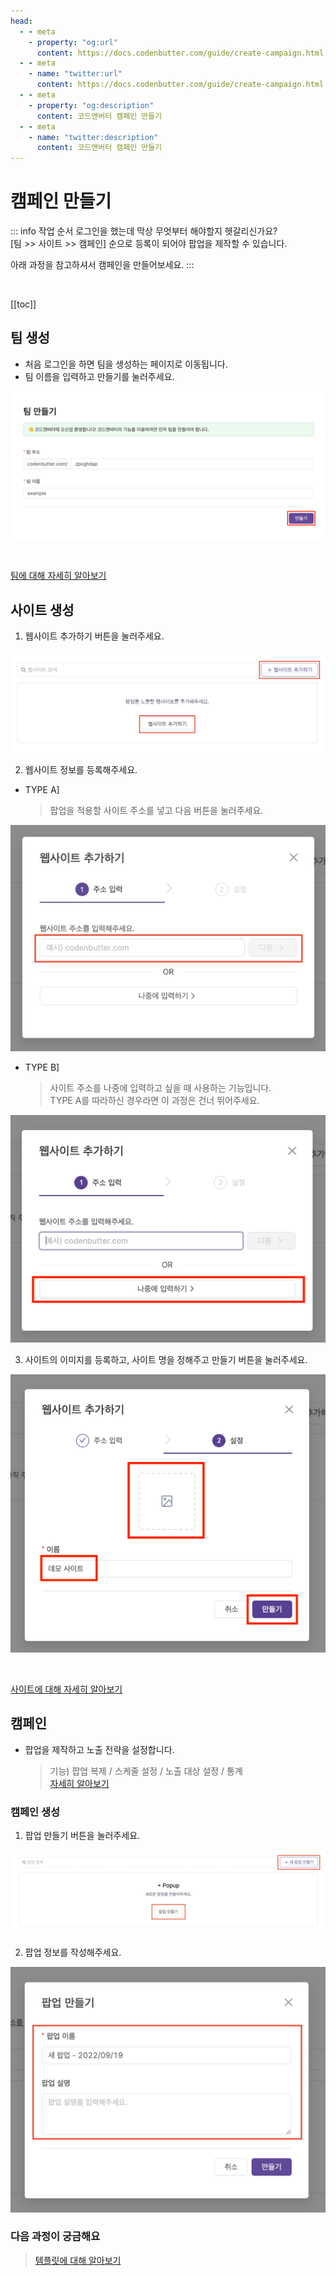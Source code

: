 ```yaml
---
head:
  - - meta
    - property: "og:url"
      content: https://docs.codenbutter.com/guide/create-campaign.html
  - - meta
    - name: "twitter:url"
      content: https://docs.codenbutter.com/guide/create-campaign.html
  - - meta
    - property: "og:description"
      content: 코드앤버터 캠페인 만들기
  - - meta
    - name: "twitter:description"
      content: 코드앤버터 캠페인 만들기
---
```


# 캠페인 만들기

::: info 작업 순서
로그인을 했는데 막상 무엇부터 해야할지 헷갈리신가요?<br/>
[팀 >> 사이트 >> 캠페인] 순으로 등록이 되어야 팝업을 제작할 수 있습니다.

아래 과정을 참고하셔서 캠페인을 만들어보세요.
:::

<br/>

[[toc]]

## 팀 생성

- 처음 로그인을 하면 팀을 생성하는 페이지로 이동됩니다.
- 팀 이름을 입력하고 만들기를 눌러주세요.

![팀 생성](./imgs/create-campaign/section_1.png)

<br/>

[팀에 대해 자세히 알아보기](./team.md)

## 사이트 생성

1. 웹사이트 추가하기 버튼을 눌러주세요.

![사이트 생성](./imgs/create-campaign/section_2.png)

2. 웹사이트 정보를 등록해주세요.

- TYPE A]
  > 팝업을 적용할 사이트 주소를 넣고 다음 버튼을 눌러주세요.

![사이트 생성](./imgs/create-campaign/section_3.png)

- TYPE B]
  > 사이트 주소를 나중에 입력하고 싶을 때 사용하는 기능입니다. <br/>
  > TYPE A를 따라하신 경우라면 이 과정은 건너 뛰어주세요.

![사이트 생성](./imgs/create-campaign/section_4.png)

3. 사이트의 이미지를 등록하고, 사이트 명을 정해주고 만들기 버튼을 눌러주세요.

![사이트 생성](./imgs/create-campaign/section_5.png)

<br/>

[사이트에 대해 자세히 알아보기](./site.md)

## 캠페인

- 팝업을 제작하고 노출 전략을 설정합니다.
  > 기능) 팝업 복제 / 스케줄 설정 / 노출 대상 설정 / 통계 <br/> [자세히 알아보기](./campaign.md)

### 캠페인 생성

1. 팝업 만들기 버튼을 눌러주세요.

![캠페인 생성](./imgs/create-campaign/section_6.png)

2. 팝업 정보를 작성해주세요.

![캠페인 생성](./imgs/create-campaign/section_7.png)

### 다음 과정이 궁금해요

> [템플릿에 대해 알아보기](./select-template.md)
